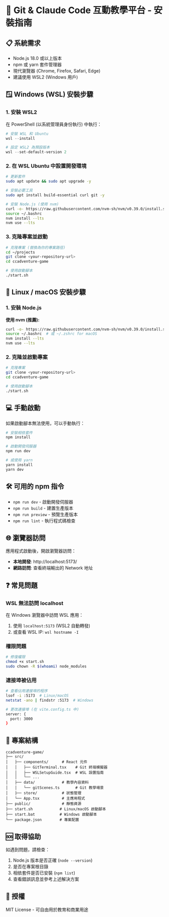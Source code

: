 # 🚀 Git & Claude Code 互動教學平台 - 安裝指南

## 📋 系統需求

- Node.js 18.0 或以上版本
- npm 或 yarn 套件管理器
- 現代瀏覽器 (Chrome, Firefox, Safari, Edge)
- 建議使用 WSL2 (Windows 用戶)

## 🪟 Windows (WSL) 安裝步驟

### 1. 安裝 WSL2

在 PowerShell (以系統管理員身份執行) 中執行：

```powershell
# 安裝 WSL 和 Ubuntu
wsl --install

# 設定 WSL2 為預設版本
wsl --set-default-version 2
```

### 2. 在 WSL Ubuntu 中設置開發環境

```bash
# 更新套件
sudo apt update && sudo apt upgrade -y

# 安裝必要工具
sudo apt install build-essential curl git -y

# 安裝 Node.js (使用 nvm)
curl -o- https://raw.githubusercontent.com/nvm-sh/nvm/v0.39.0/install.sh | bash
source ~/.bashrc
nvm install --lts
nvm use --lts
```

### 3. 克隆專案並啟動

```bash
# 克隆專案 (替換為你的專案路徑)
cd ~/projects
git clone <your-repository-url>
cd ccadventure-game

# 使用啟動腳本
./start.sh
```

## 🐧 Linux / macOS 安裝步驟

### 1. 安裝 Node.js

**使用 nvm (推薦):**
```bash
curl -o- https://raw.githubusercontent.com/nvm-sh/nvm/v0.39.0/install.sh | bash
source ~/.bashrc  # 或 ~/.zshrc for macOS
nvm install --lts
nvm use --lts
```

### 2. 克隆並啟動專案

```bash
# 克隆專案
git clone <your-repository-url>
cd ccadventure-game

# 使用啟動腳本
./start.sh
```

## 💻 手動啟動

如果啟動腳本無法使用，可以手動執行：

```bash
# 安裝相依套件
npm install

# 啟動開發伺服器
npm run dev

# 或使用 yarn
yarn install
yarn dev
```

## 🛠️ 可用的 npm 指令

- `npm run dev` - 啟動開發伺服器
- `npm run build` - 建置生產版本
- `npm run preview` - 預覽生產版本
- `npm run lint` - 執行程式碼檢查

## 🌐 瀏覽器訪問

應用程式啟動後，開啟瀏覽器訪問：

- **本地開發**: http://localhost:5173/
- **網路訪問**: 查看終端輸出的 Network 地址

## ❓ 常見問題

### WSL 無法訪問 localhost

在 Windows 瀏覽器中訪問 WSL 應用：
1. 使用 `localhost:5173` (WSL2 自動轉發)
2. 或查看 WSL IP: `wsl hostname -I`

### 權限問題

```bash
# 修復權限
chmod +x start.sh
sudo chown -R $(whoami) node_modules
```

### 連接埠被佔用

```bash
# 查看佔用連接埠的程序
lsof -i :5173  # Linux/macOS
netstat -ano | findstr :5173  # Windows

# 更改連接埠 (在 vite.config.ts 中)
server: {
  port: 3000
}
```

## 📁 專案結構

```
ccadventure-game/
├── src/
│   ├── components/      # React 元件
│   │   ├── GitTerminal.tsx    # Git 終端模擬器
│   │   ├── WSLSetupGuide.tsx  # WSL 設置指南
│   │   └── ...
│   ├── data/            # 教學內容資料
│   │   └── gitScenes.ts       # Git 教學場景
│   ├── store/           # 狀態管理
│   └── App.tsx          # 主應用程式
├── public/              # 靜態資源
├── start.sh            # Linux/macOS 啟動腳本
├── start.bat           # Windows 啟動腳本
└── package.json        # 專案配置
```

## 🆘 取得協助

如遇到問題，請檢查：
1. Node.js 版本是否正確 (`node --version`)
2. 是否在專案根目錄
3. 相依套件是否已安裝 (`npm list`)
4. 查看錯誤訊息並參考上述解決方案

## 📝 授權

MIT License - 可自由用於教育和商業用途